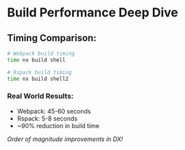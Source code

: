 ---
---

# Build Performance Deep Dive

<div class="mt-8">
<h2>Timing Comparison:</h2>

```bash
# Webpack build timing
time nx build shell

# Rspack build timing  
time nx build shell2
```

<div v-click class="mt-8 p-4 bg-blue-100 dark:bg-blue-900 rounded">
  <h3>Real World Results:</h3>
  <ul>
    <li>Webpack: 45-60 seconds</li>
    <li>Rspack: 5-8 seconds</li>
    <li>~90% reduction in build time</li>
  </ul>
</div>

<div v-click class="mt-8 text-center text-xl">
  <em>Order of magnitude improvements in DX!</em>
</div>
</div>